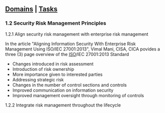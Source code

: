 [Domains](../index.md) | [Tasks](index.md)
---
### 1.2 Security Risk Management Principles

1.2.1 Align security risk management with enterprise risk management

In the article "Aligning Information Security With Enterprise Risk Management Using ISO/IEC 27001:2013", Vimal Mani, CISA, CICA  povides a three (3) page overview of the [ISO]/IEC 27001:2013 Standard 

- Changes introduced in risk assessment
-  Introduction of risk ownership 
- More importance given to interested parties
- Addressing strategic risk
- Changes in the number of control sections and controls
- Improved communication on information security
- Improved management oversight through monitoring of controls


1.2.2 Integrate risk management throughout the lifecycle




[ISO]:(https://www.isaca.org/Journal/archives/2014/Volume-2/Documents/Aligning-IS-With-Enterprise-Risk-Management-Using-ISO-IEC-27001-2013_joa_Eng_0314.pdf)
